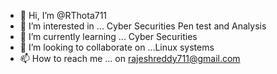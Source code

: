- 👋 Hi, I’m @RThota711
- 👀 I’m interested in ... Cyber Securities Pen test and Analysis
- 🌱 I’m currently learning ... Cyber Securities 
- 💞️ I’m looking to collaborate on ...Linux systems
- 📫 How to reach me ... on rajeshreddy711@gmail.com

<!---
RThota711/RThota711 is a ✨ special ✨ repository because its `README.md` (this file) appears on your GitHub profile.
You can click the Preview link to take a look at your changes.
--->
